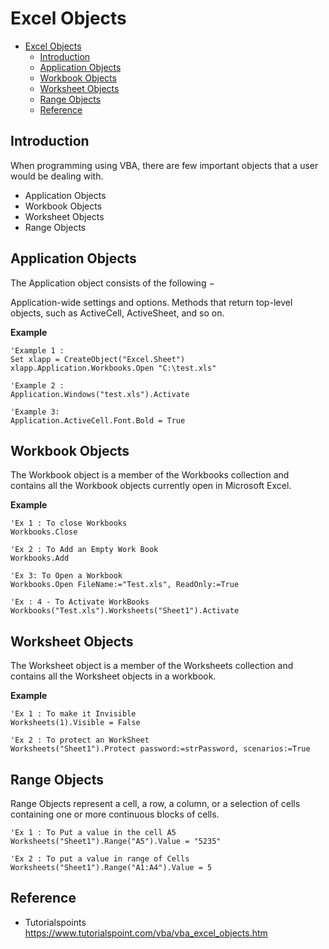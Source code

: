 # Excel Objects
- [Excel Objects](#Excel-Objects)
  - [Introduction](#Introduction)
  - [Application Objects](#Application-Objects)
  - [Workbook Objects](#Workbook-Objects)
  - [Worksheet Objects](#Worksheet-Objects)
  - [Range Objects](#Range-Objects)
  - [Reference](#Reference)

## Introduction

When programming using VBA, there are few important objects that a user would be dealing with.

* Application Objects
* Workbook Objects
* Worksheet Objects
* Range Objects

## Application Objects
The Application object consists of the following −

Application-wide settings and options.
Methods that return top-level objects, such as ActiveCell, ActiveSheet, and so on.

__Example__
```
'Example 1 :
Set xlapp = CreateObject("Excel.Sheet") 
xlapp.Application.Workbooks.Open "C:\test.xls"
```

```
'Example 2 :
Application.Windows("test.xls").Activate
```

```
'Example 3:
Application.ActiveCell.Font.Bold = True
```

## Workbook Objects
The Workbook object is a member of the Workbooks collection and contains all the Workbook objects currently open in Microsoft Excel.

__Example__
```
'Ex 1 : To close Workbooks
Workbooks.Close
```
```
'Ex 2 : To Add an Empty Work Book
Workbooks.Add
```
```
'Ex 3: To Open a Workbook
Workbooks.Open FileName:="Test.xls", ReadOnly:=True
```
```
'Ex : 4 - To Activate WorkBooks
Workbooks("Test.xls").Worksheets("Sheet1").Activate
```

## Worksheet Objects
The Worksheet object is a member of the Worksheets collection and contains all the Worksheet objects in a workbook.

__Example__
```
'Ex 1 : To make it Invisible
Worksheets(1).Visible = False
```
```
'Ex 2 : To protect an WorkSheet
Worksheets("Sheet1").Protect password:=strPassword, scenarios:=True
```

## Range Objects
Range Objects represent a cell, a row, a column, or a selection of cells containing one or more continuous blocks of cells.
```
'Ex 1 : To Put a value in the cell A5
Worksheets("Sheet1").Range("A5").Value = "5235"
```
```
'Ex 2 : To put a value in range of Cells
Worksheets("Sheet1").Range("A1:A4").Value = 5
```

## Reference
* Tutorialspoints https://www.tutorialspoint.com/vba/vba_excel_objects.htm